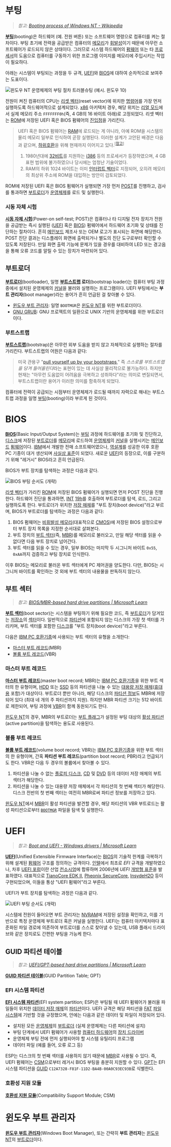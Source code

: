 # 부팅
> *참고: [Booting process of Windows NT - Wikipedia](https://en.wikipedia.org/wiki/Booting_process_of_Windows_NT)*

**[부팅](https://en.wikipedia.org/wiki/Booting)**(booting)은 하드웨어 (예. 전원 버튼) 또는 소프트웨어 명령으로 컴퓨터를 켜는 절차이다. 부팅 초기에 전력을 공급받은 컴퓨터의 [메모리](Memory.md)가 [휘발성](https://ko.wikipedia.org/wiki/휘발성_메모리)이기 때문에 아무런 소프트웨어가 로드되지 않은 상태이다. 그러므로 시스템 하드웨어의 [펌웨어](https://en.wikipedia.org/wiki/Firmware) 또는 타 [프로세서](Processor.md)의 도움으로 컴퓨터를 구동하기 위한 프로그램 이미지를 메모리에 주입시키는 작업이 필요하다.

아래는 시스템이 부팅되는 과정을 두 규격, [UEFI](#uefi)와 [BIOS](#bios)에 대하여 순차적으로 보여주는 도표이다.

![윈도우 NT 운영체제의 부팅 절차 트러블슈팅 (예시. 윈도우 10)](https://i0.wp.com/www.msnoob.com/wp-content/uploads/2019/01/boot-sequence.png?fit=1167%2C1107&ssl=1)

전원이 켜진 컴퓨터의 CPU는 [리셋 벡터](https://en.wikipedia.org/wiki/Reset_vector)(reset vector)에 위치한 [명령어](Processor.md#명령어)를 가장 먼저 실행하도록 하드웨어적으로 설계되었다. [x86](https://en.wikipedia.org/wiki/X86) 아키텍처 경우, 해당 위치는 [리얼 모드](Processor.md#리얼-모드)에서 실제 메모리 주소 `FFFFFFF0h`(즉, 4 GB의 16 바이트 아래)로 고정되었다. 리셋 벡터는 [ROM](https://en.wikipedia.org/wiki/Read-only_memory)에 저장된 UEFI 혹은 BIOS 펌웨어의 [진입점](C.md#진입점)을 가리킨다.

> UEFI 혹은 BIOS 펌웨어는 [RAM](Memory.md)에 로드되는 게 아니라, 아예 ROM을 시스템의 물리 메모리 일부로 인식하여 곧장 실행된다. 이러한 설계가 고안된 배경은 다음과 같으며, [하위호환](https://en.wikipedia.org/wiki/Backward_compatibility)을 위해 현재까지 이어지고 있다.<sup>[<a href="https://superuser.com/questions/988473/why-is-the-first-bios-instruction-located-at-0xfffffff0-top-of-ram
">참고</a>]</sup>
> 
> 1. 1980년대에 [32비트](https://en.wikipedia.org/wiki/32-bit_computing)를 지원하는 [i386](https://en.wikipedia.org/wiki/I386) 등의 프로세서가 등장하였으며, 4 GB 표현 범위에 불가하였으나 당시에는 엄청난 기술이었다.
> 1. RAM의 하위 1024 바이트는 이미 [인터럽트 벡터](https://en.wikipedia.org/wiki/Interrupt_vector_table)로 지정되어, 오히려 메모리의 최상위 주소에 ROM을 대입하는 방안이 검토되었다.

ROM에 저장된 UEFI 혹은 BIOS 펌웨어가 실행되면 가장 먼저 [POST](#시동-자체-시험)를 진행하고, 검사를 통과하면 [부트로더](#부트로더)가 [운영체제](https://en.wikipedia.org/wiki/Operating_system)를 로드 및 실행한다.

### 시동 자체 시험
**[시동 자체 시험](https://ko.wikipedia.org/wiki/시동_자체_시험)**(Power-on self-test; POST)은 컴퓨터나 타 디지털 전자 장치가 전원을 공급받는 즉시 실행된 ([UEFI](#uefi) 혹은 [BIOS](#bios)) 펌웨어에서 하드웨어 초기화 및 상태를 진단하는 절차이다. 흔히 [메인보드](https://ko.wikipedia.org/wiki/메인보드) 제조사 또는 OEM 로고가 표시되는 화면에 해당한다. POST 진단 결과는 디스플레이 화면에 출력되거나 별도의 진단 도구로부터 확인할 수 있도록 저장된다. 만일 화면 출력 기능에 문제가 있을 경우를 대비하여 LED 또는 경고음을 통해 오류 코드를 알릴 수 있는 장치가 마련되어 있다.

## 부트로더
**[부트로더](https://en.wikipedia.org/wiki/Bootloader)**(bootloader), 일명 **[부트스트랩](#부트스트랩) 로더**(bootstrap loader)는 컴퓨터 부팅 과정 중에서 설치된 운영체제의 [커널](Kernel.md)을 불러와 실행하는 프로그램이다. UEFI 부팅에서는 **부트 관리자**(boot manager)라는 용어가 흔히 언급된 걸 찾아볼 수 있다.

* [윈도우 부트 관리자](#윈도우-부트-관리자): 일명 `BOOTMGR`은 [윈도우 NT](Windows.md)를 위한 부트로더이다.
* [GNU GRUB](https://en.wikipedia.org/wiki/GNU_GRUB): GNU 프로젝트의 일환으로 UNIX 기반의 운영체제를 위한 부트로더이다.

### 부트스트랩
**[부트스트랩](https://ko.wikipedia.org/wiki/부트스트랩_(컴퓨팅))**(bootstrap)은 아무런 외부 도움을 받지 않고 자체적으로 실행하는 절차를 가리킨다. 부트스트랩의 어원은 다음과 같다:

> 미국 관용구 "[pull yourself up by your bootstraps](https://en.wiktionary.org/wiki/pull_oneself_up_by_one%27s_bootstraps)," 즉 *스스로를 부트스트랩을 당겨 들어올린다*라는 표현이 있는 데 사실상 물리적으로 불가능하다. 하지만 현재는 "아무런 도움없이 어려움을 극복하고 성취하다"라는 의미로 변질되면서, 부트스트랩이란 용어가 이러한 의미를 함축하게 되었다.

컴퓨터에 전력이 공급되는 시점부터 운영체제가 로드될 때까지 자력으로 해내는 부트스트랩 과정을 일명 [부팅](#부팅)(booting)이라 부르게 된 것이다.

# BIOS
**[BIOS](https://en.wikipedia.org/wiki/BIOS)**(Basic Input/Output System)는 [부팅](#부팅) 과정에 하드웨어를 초기화 및 진단하고, [디스크](Disk.md)에 저장된 [부트로더](#부트로더)를 [메모리](Memory.md)에 로드하여 [운영체제](https://en.wikipedia.org/wiki/Operating_system)의 [커널](Kernel.md)을 실행시키는 [메인보드](https://en.wikipedia.org/wiki/Motherboard) [펌웨어](https://en.wikipedia.org/wiki/Firmware)이다. [IBM](https://en.wikipedia.org/wiki/IBM)에서 개발한 전매 소프트웨어였으나, [역설계](https://ko.wikipedia.org/wiki/역공학)를 성공한 이후 호환 PC 기종이 대거 생산되며 [사실상 표준](https://en.wikipedia.org/wiki/De_facto_standard)이 되었다. 새로운 [UEFI](#uefi)의 등장으로, 이를 구분하기 위해 "레거시" BIOS라고 흔히 언급된다.

BIOS가 부트 장치를 탐색하는 과정은 다음과 같다.

![BIOS 부팅 순서도 (개략)](https://upload.wikimedia.org/wikipedia/commons/2/20/Legacy_BIOS_boot_process_fixed.png)

[리셋 벡터](#부팅)가 가리킨 [ROM](https://en.wikipedia.org/wiki/Read-only_memory)에 저장된 BIOS 펌웨어가 실행되면 먼저 POST 진단을 진행한다. 하드웨어 진단을 통과하면, [INT](Processor.md#인터럽트) [19h](https://en.wikipedia.org/wiki/BIOS_interrupt_call)를 호출하여 부트로더를 탐색, 로드, 그리고 실행하도록 한다. 부트로더가 위치한 [저장 매체](Disk.md)를 "부트 장치(boot device)"라고 부르며, BIOS가 부트로더를 탐색하는 과정은 다음과 같다:

1. BIOS 펌웨어는 [비휘발성 메모리](https://en.wikipedia.org/wiki/Nonvolatile_BIOS_memory)(대표적으로 [CMOS](https://en.wikipedia.org/wiki/CMOS))에 저장된 BIOS 설정으로부터 부트 장치 목록을 지정한 순서대로 살펴본다.
1. 부트 장치의 [부트 섹터](#부트-섹터)(즉, [MBR](#마스터-부트-레코드))를 메모리로 불러오고, 만일 해당 섹터를 읽을 수 없다면 다음 부트 장치로 넘어간다.
1. 부트 섹터를 읽을 수 있는 경우, 일부 BIOS는 마지막 두 시그니처 바이트 `0x55`, `0xAA`까지 검증하고 부팅 장치로 인식한다.

이후 BIOS는 메모리로 불러온 부트 섹터에게 PC 제어권을 양도한다. 다만, BIOS는 시그니처 바이트를 확인하는 것 외에 부트 섹터의 내용물을 판독하지 않는다.

## 부트 섹터
> *참고: [BIOS/MBR-based hard drive partitions | Microsoft Learn](https://learn.microsoft.com/en-us/windows-hardware/manufacture/desktop/configure-biosmbr-based-hard-drive-partitions)*

**[부트 섹터](https://en.wikipedia.org/wiki/Boot_sector)**(boot sector)는 시스템을 부팅하기 위해 필요한 코드, 즉 [부트로더](#부트로더)가 담겨있는 [저장소](Disk.md)의 [섹터](Disk.md#섹터)이다. 일반적으로 [파티션](Disk.md#파티션)에 포함되지 않는 디스크의 가장 첫 섹터를 가리키며, 부트 섹터를 포함한 [디스크](Disk.md)를 "부트 장치(boot device)"라고 부른다.

다음은 [IBM PC 호환기종](https://en.wikipedia.org/wiki/IBM_PC_compatible)에 사용되는 부트 섹터의 유형을 소개한다:

* [마스터 부트 레코드](#마스터-부트-레코드)(MBR)
* [볼륨 부트 레코드](#볼륨-부트-레코드)(VBR)

### 마스터 부트 레코드
**[마스터 부트 레코드](https://en.wikipedia.org/wiki/Master_boot_record)**(master boot record; MBR)는 [IBM PC 호환기종](https://en.wikipedia.org/wiki/IBM_PC_compatible)을 위한 부트 섹터의 한 유형이며, [HDD](https://en.wikipedia.org/wiki/Hard_disk_drive) 또는 [SSD](https://en.wikipedia.org/wiki/Solid-state_drive) 등의 파티션을 나눌 수 있는 [대용량 저장 매체](Disk.md)([휴대용](https://en.wikipedia.org/wiki/Disk_enclosure) 포함)가 대상이다. 부트로더 뿐만 아니라, 해당 디스크의 [파티션 정보](https://en.wikipedia.org/wiki/Master_boot_record#PT)도 MBR에 저장되어 있다 (최대 네 개의 주 파티션까지 지원). 하지만 MBR 파티션 크기는 512 바이트로 제한되어, 부팅 과정에 [VBR](#볼륨-부트-레코드)이 함께 동원되기도 한다.

[윈도우 NT](Windows.md)의 경우, MBR의 부트로더는 [부트 플래그](https://en.wikipedia.org/wiki/Boot_flag)가 설정된 부팅 대상의 [활성 파티션](https://learn.microsoft.com/en-us/troubleshoot/windows-server/performance/computer-not-start-active-partition)(active partition)을 탐색하는 용도로 사용된다.

### 볼륨 부트 레코드
**[볼륨 부트 레코드](https://en.wikipedia.org/wiki/Volume_boot_record)**(volume boot record; VBR)는 [IBM PC 호환기종](https://en.wikipedia.org/wiki/IBM_PC_compatible)을 위한 부트 섹터의 한 유형이며, 간혹 **파티션 부트 레코드**(partition boot record; PBR)라고 언급되기도 한다. VBR은 다음 두 경우의 볼륨에서 찾아볼 수 있다.

1. 파티션을 나눌 수 없는 [플로피 디스크](https://en.wikipedia.org/wiki/Floppy_disk), [CD](https://en.wikipedia.org/wiki/Compact_disc) 및 [DVD](https://en.wikipedia.org/wiki/DVD) 등의 데이터 저장 매체의 부트 섹터가 해당한다.
1. 파티션을 나눌 수 있는 대용량 저장 매체에서 각 파티션의 첫 번째 섹터가 해당한다. 디스크 전반의 첫 번째 섹터는 여전히 MBR로써 파티션 정보를 저장하고 있다.

[윈도우 NT](Windows.md)에서 [MBR](#마스터-부트-레코드)이 활성 파티션을 발견할 경우, 해당 파티션의 VBR 부트로드는 활성 파티션으로부터 [`BOOTMGR`](#윈도우-부트-관리자) 파일을 탐색 및 실행한다.

# UEFI
> *참고: [Boot and UEFI - Windows drivers | Microsoft Learn](https://learn.microsoft.com/en-us/windows-hardware/drivers/bringup/boot-and-uefi)*

**[UEFI](https://en.wikipedia.org/wiki/UEFI)**(Unified Extensible Firmware Interface)는 [BIOS](#bios)의 기술적 한계를 극복하기 위해 설계된 [펌웨어](https://en.wikipedia.org/wiki/Firmware) 구조를 정의하는 규격이다. [인텔](https://www.intel.com/)에서 최초로 *EFI* 규격을 개발하였으나, 차후 [UEFI 포럼](https://en.wikipedia.org/wiki/UEFI_Forum)이란 산업 [컨소시엄](https://en.wikipedia.org/wiki/Consortium)에 합류하며 2006년에 *UEFI* [개방형 표준](https://en.wikipedia.org/wiki/Open_standard)을 발표하였다. 대표적으로 [TianoCore EDK II](https://en.wikipedia.org/wiki/TianoCore_EDK_II), [Pheonix SecureCore](https://www.phoenix.com/phoenix-securecore/), [InsydeH2O](https://www.insyde.com/products) 등이 구현되었으며, 이들을 통상 "UEFI 펌웨어"라고 부른다.

UEFI가 부트 장치를 탐색하는 과정은 다음과 같다.

![UEFI 부팅 순서도 (개략)](https://upload.wikimedia.org/wikipedia/commons/1/17/UEFI_boot_process.png)

시스템에 전원이 들어오면 부트 관리자는 [NVRAM](https://ko.wikipedia.org/wiki/비휘발성_메모리)에 저장된 설정을 확인하고, 이를 기반으로 특정 운영체제 부트로더 혹은 커널을 실행한다. UEFI는 컴퓨터 아키텍처마다 표준화된 파일 경로에 의존하여 부트로더를 스스로 찾아낼 수 있는데, USB 플래시 드라이브와 같은 장치로도 간편한 부팅을 가능케 한다.

## GUID 파티션 테이블
> *참고: [UEFI/GPT-based hard drive partitions | Microsoft Learn](https://learn.microsoft.com/en-us/windows-hardware/manufacture/desktop/configure-biosmbr-based-hard-drive-partitions)*

**[GUID 파티션 테이블](https://en.wikipedia.org/wiki/GUID_Partition_Table)**(GUID Partition Table; GPT)

### EFI 시스템 파티션
**[EFI 시스템 파티션](https://en.wikipedia.org/wiki/EFI_system_partition)**(EFI system partition; ESP)은 부팅될 때 UEFI 펌웨어가 불러올 파일들이 위치한 [데이터 저장 매체](Disk.md)의 [파티션](Disk.md#파티션)이다. UEFI 규격은 해당 파티션을 [FAT](https://en.wikipedia.org/wiki/File_Allocation_Table) [파일 시스템](https://en.wikipedia.org/wiki/File_system)에 기반할 것을 규정했으며, 안에는 다음과 같은 데이터 및 파일이 저장되어 있다.

* 설치된 모든 [운영체제](https://en.wikipedia.org/wiki/Operating_system)의 [부트로더](#부트로더) (실제 운영체제는 다른 파티션에 설치)
* 부팅 단계에서 UEFI 펌웨어가 사용할 [컴퓨터 하드웨어](https://en.wikipedia.org/wiki/Computer_hardware)의 [장치 드라이버](Driver.md)
* 운영체제 부팅 전에 먼저 실행되어야 할 시스템 유틸리티 프로그램
* 데이터 파일 (예를 들어, 오류 로그 등)

ESP는 디스크의 첫 번째 섹터를 사용하지 않기 때문에 [MBR](#마스터-부트-레코드)로 사용될 수 있다. 즉, UEFI 펌웨어는 [CSM](#호환성-지원-모듈)으로부터 레거시 BIOS 부팅을 충분히 지원할 수 있다. [GPT](#guid-파티션-테이블)는 EFI 시스템 파티션을 [GUID](https://en.wikipedia.org/wiki/Universally_unique_identifier) `C12A7328-F81F-11D2-BA4B-00A0C93EC93B`로 식별한다.

### 호환성 지원 모듈
**[호환성 지원 모듈](https://en.wikipedia.org/wiki/UEFI#CSM_booting)**(Compatibility Support Module; CSM)

# 윈도우 부트 관리자
**[윈도우 부트 관리자](https://en.wikipedia.org/wiki/Windows_Boot_Manager)**(Windows Boot Manager), 또는 간략히 **부트 관리자**는 [윈도우 NT](Windows.md)의 [부트로더](#부트로더)이다.

